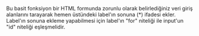 Bu basit fonksiyon bir HTML formunda zorunlu olarak belirlediğiniz veri giriş alanlarını tarayarak hemen üstündeki label'ın sonuna (*) ifadesi ekler.
<br>
Label'ın sonuna ekleme yapabilmesi için label'ın "for" niteliği ile input'un "id" niteliği eşleşmelidir. 